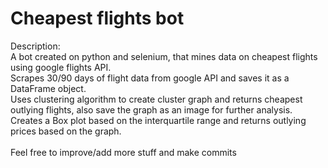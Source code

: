 # Cheapest flights bot
Description:<br/>
A bot created on python and selenium, that mines data on cheapest flights using google flights API.<br/>
Scrapes 30/90 days of flight data from google API and saves it as a DataFrame object.<br/>
Uses clustering algorithm to create cluster graph and returns cheapest outlying flights, also save the graph as an image for further analysis.<br/>
Creates a Box plot based on the interquartile range and returns outlying prices based on the graph.<br/>
<br/>
Feel free to improve/add more stuff and make commits
